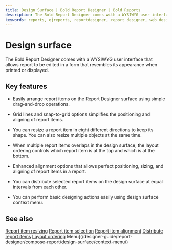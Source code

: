 ```yaml
---
title: Design Surface | Bold Report Designer | Bold Reports
description: The Bold Report Designer comes with a WYSIWYG user interface that allows report to be edited in a form that resembles its appearance when printed or displayed.
keywords: reports, ejreports, reportdesigner, report designer, web designer, bold-reports reportdesigner, Overview, web designer
---
```


# Design surface

The Bold Report Designer comes with a WYSIWYG user interface that allows report to be edited in a form that resembles its appearance when printed or displayed.

## Key features

* Easily arrange report items on the Report Designer surface using simple drag-and-drop operations.

* Grid lines and snap-to-grid options simplifies the positioning and aligning of report items.

* You can resize a report item in eight different directions to keep its shape. You can also resize multiple objects at the same time.

* When multiple report items overlaps in the design surface, the layout ordering controls which report item is at the top and which is at the bottom.

* Enhanced alignment options that allows perfect positioning, sizing, and aligning of report items in a report.

* You can distribute selected report items on the design surface at equal intervals from each other.

* You can perform basic designing actions easily using design surface context menu.

## See also

[Report item resizing](/designer-guide/report-designer/compose-report/design-surface/report-item-resizing/)
[Report item selection](/designer-guide/report-designer/compose-report/design-surface/report-item-selection/)
[Report item alignment](/designer-guide/report-designer/compose-report/design-surface/report-item-alignment/)
[Distribute report items](/designer-guide/report-designer/compose-report/design-surface/report-item-alignment/#distribute)
[Layout ordering](/designer-guide/report-designer/compose-report/layout-ordering/)
 Menu](/designer-guide/report-designer/compose-report/design-surface/context-menu/)